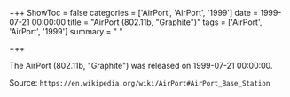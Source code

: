 +++
ShowToc = false
categories = ['AirPort', 'AirPort', '1999']
date = 1999-07-21 00:00:00
title = "AirPort (802.11b, \"Graphite\")"
tags = ['AirPort', 'AirPort', '1999']
summary = " "

+++

The AirPort (802.11b, "Graphite") was released on 1999-07-21 00:00:00.

Source: `https://en.wikipedia.org/wiki/AirPort#AirPort_Base_Station`


